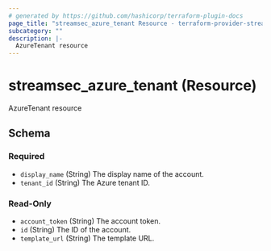 ```yaml
---
# generated by https://github.com/hashicorp/terraform-plugin-docs
page_title: "streamsec_azure_tenant Resource - terraform-provider-streamsec"
subcategory: ""
description: |-
  AzureTenant resource
---
```


# streamsec_azure_tenant (Resource)

AzureTenant resource



<!-- schema generated by tfplugindocs -->
## Schema

### Required

- `display_name` (String) The display name of the account.
- `tenant_id` (String) The Azure tenant ID.

### Read-Only

- `account_token` (String) The account token.
- `id` (String) The ID of the account.
- `template_url` (String) The template URL.
